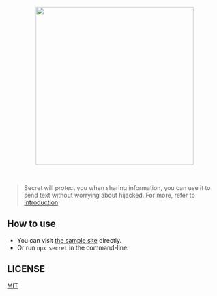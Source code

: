 <p align="center" height="370">
<img align="center" height="370" src="https://user-images.githubusercontent.com/11304944/109418912-a9f89d80-7a05-11eb-9d72-1fcc2faa09ed.png">
</p>
<br/>

> Secret will protect you when sharing information,
> you can use it to send text without worrying about hijacked.
> For more, refer to [Introduction](https://secret.gl/0x01).

## How to use

- You can visit [the sample site](https://secret.gl/) directly.
- Or run `npx secret` in the command-line.

## LICENSE

[MIT](https://github.com/unix/secret/blob/master/LICENSE)
